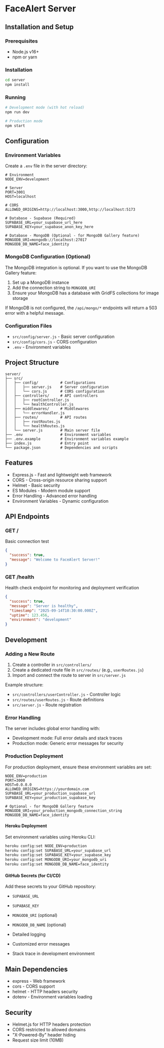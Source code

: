 # FaceAlert Server

## Installation and Setup

### Prerequisites

- Node.js v16+
- npm or yarn

### Installation

```bash
cd server
npm install
```

### Running

```bash
# Development mode (with hot reload)
npm run dev

# Production mode
npm start
```

## Configuration

### Environment Variables

Create a `.env` file in the server directory:

```env
# Environment
NODE_ENV=development

# Server
PORT=3001
HOST=localhost

# CORS
ALLOWED_ORIGINS=http://localhost:3000,http://localhost:5173

# Database - Supabase (Required)
SUPABASE_URL=your_supabase_url_here
SUPABASE_KEY=your_supabase_anon_key_here

# Database - MongoDB (Optional - for MongoDB Gallery feature)
MONGODB_URI=mongodb://localhost:27017
MONGODB_DB_NAME=face_identity
```

### MongoDB Configuration (Optional)

The MongoDB integration is optional. If you want to use the MongoDB Gallery feature:

1. Set up a MongoDB instance
2. Add the connection string to `MONGODB_URI`
3. Ensure your MongoDB has a database with GridFS collections for image storage

If MongoDB is not configured, the `/api/mongo/*` endpoints will return a 503 error with a helpful message.

### Configuration Files

- `src/config/server.js` - Basic server configuration
- `src/config/cors.js` - CORS configuration
- `.env` - Environment variables

## Project Structure

```text
server/
├── src/
│   ├── config/          # Configurations
│   │   ├── server.js    # Server configuration
│   │   └── cors.js      # CORS configuration
│   ├── controllers/     # API controllers
│   │   ├── rootController.js
│   │   └── healthController.js
│   ├── middlewares/     # Middlewares
│   │   └── errorHandler.js
│   ├── routes/          # API routes
│   │   ├── rootRoutes.js
│   │   └── healthRoutes.js
│   └── server.js        # Main server file
├── .env                 # Environment variables
├── .env.example         # Environment variables example
├── index.js             # Entry point
└── package.json         # Dependencies and scripts
```

## Features

- Express.js - Fast and lightweight web framework
- CORS - Cross-origin resource sharing support
- Helmet - Basic security
- ES Modules - Modern module support
- Error Handling - Advanced error handling
- Environment Variables - Dynamic configuration

## API Endpoints

### GET /

Basic connection test

```json
{
  "success": true,
  "message": "Welcome to FaceAlert Server!"
}
```

### GET /health

Health check endpoint for monitoring and deployment verification

```json
{
  "success": true,
  "message": "Server is healthy",
  "timestamp": "2025-09-14T10:30:00.000Z",
  "uptime": 123.456,
  "environment": "development"
}
```

## Development

### Adding a New Route

1. Create a controller in `src/controllers/`
2. Create a dedicated route file in `src/routes/` (e.g., `userRoutes.js`)
3. Import and connect the route to server in `src/server.js`

Example structure:

- `src/controllers/userController.js` - Controller logic
- `src/routes/userRoutes.js` - Route definitions
- `src/server.js` - Route registration

### Error Handling

The server includes global error handling with:

- Development mode: Full error details and stack traces
- Production mode: Generic error messages for security

### Production Deployment

For production deployment, ensure these environment variables are set:

```env
NODE_ENV=production
PORT=3000
HOST=0.0.0.0
ALLOWED_ORIGINS=https://yourdomain.com
SUPABASE_URL=your_production_supabase_url
SUPABASE_KEY=your_production_supabase_key

# Optional - for MongoDB Gallery feature
MONGODB_URI=your_production_mongodb_connection_string
MONGODB_DB_NAME=face_identity
```

#### Heroku Deployment

Set environment variables using Heroku CLI:

```bash
heroku config:set NODE_ENV=production
heroku config:set SUPABASE_URL=your_supabase_url
heroku config:set SUPABASE_KEY=your_supabase_key
heroku config:set MONGODB_URI=your_mongodb_uri
heroku config:set MONGODB_DB_NAME=face_identity
```

#### GitHub Secrets (for CI/CD)

Add these secrets to your GitHub repository:

- `SUPABASE_URL`
- `SUPABASE_KEY`
- `MONGODB_URI` (optional)
- `MONGODB_DB_NAME` (optional)

- Detailed logging
- Customized error messages
- Stack trace in development environment

## Main Dependencies

- express - Web framework
- cors - CORS support
- helmet - HTTP headers security
- dotenv - Environment variables loading

## Security

- Helmet.js for HTTP headers protection
- CORS restricted to allowed domains
- "X-Powered-By" header hiding
- Request size limit (10MB)
